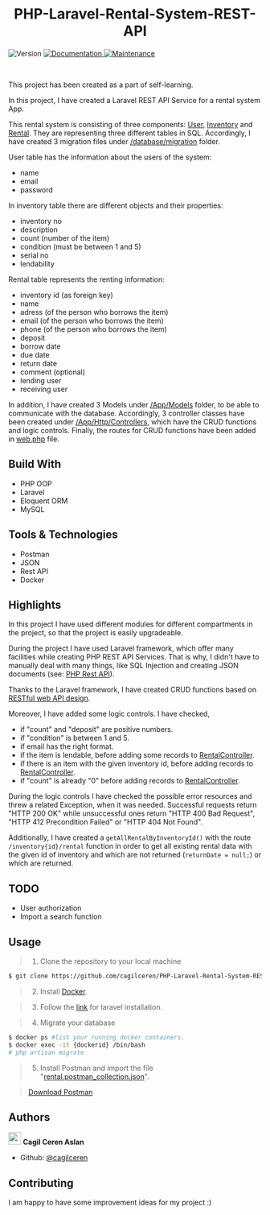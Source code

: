 <h1 align="center"> PHP-Laravel-Rental-System-REST-API </h1>
<p>
  <img alt="Version" src="https://img.shields.io/badge/version-1.0.0-blue.svg?cacheSeconds=2592000" />
  <a href="https://github.com/cagilceren/PHP-Simple-TO-DO-List-REST-API/blob/main/README.md" target="_blank">
    <img alt="Documentation" src="https://img.shields.io/badge/documentation-yes-brightgreen.svg" />
  </a>
  <a href="https://github.com/cagilceren/PHP-Simple-TO-DO-List-REST-API/graphs/commit-activity" target="_blank">
    <img alt="Maintenance" src="https://img.shields.io/badge/Maintained%3F-yes-green.svg" />
  </a>
</p>
<p>

 </p>

<br>

This project has been created as a part of self-learning.

In this project, I have created a Laravel REST API Service for a rental system App. 

This rental system is consisting of three components: 
[User](), [Inventory]() and [Rental](). They are representing three different tables in SQL. Accordingly, I have created 3 migration files under [/database/migration]() folder.

User table has the information about the users of the system:
- name
- email
- password

In inventory table there are different objects and their properties:
- inventory no
- description
- count (number of the item)
- condition (must be between 1 and 5)
- serial no
- lendability

Rental table represents the renting information:
- inventory id (as foreign key)
- name
- adress (of the person who borrows the item)
- email (of the person who borrows the item)
- phone (of the person who borrows the item)
- deposit
- borrow date
- due date
- return date
- comment (optional)
- lending user
- receiving user

In addition, I have created 3 Models under [/App/Models]() folder, to be able to communicate with the database.
Accordingly, 3 controller classes have been created under [/App/Http/Controllers](), which have the CRUD functions and logic controls.
Finally, the routes for CRUD functions have been added in [web.php]() file.

## Build With

- PHP OOP
- Laravel
- Eloquent ORM
- MySQL

## Tools & Technologies

- Postman
- JSON
- Rest API
- Docker

## Highlights

In this project I have used different modules for different compartments in the project, so that the project is easily upgradeable.

During the project I have used Laravel framework, which offer many facilities while creating PHP REST API Services. That is why, I didn't have to manually deal with many things, like SQL Injection and creating JSON documents (see: [PHP Rest API](https://github.com/cagilceren/PHP-Simple-TO-DO-List-REST-API.git)).

Thanks to the Laravel framework, I have created CRUD functions based on [RESTful web API design](https://docs.microsoft.com/en-us/azure/architecture/best-practices/api-design).

Moreover, I have added some logic controls. I have checked,
- if "count" and "deposit" are positive numbers.
- if "condition" is between 1 and 5.
- if email has the right format.
- if the item is lendable, before adding some records to [RentalController]().
- if there is an item with the given inventory id, before adding records to [RentalController]().
- if "count" is already "0" before adding records to [RentalController]().

During the logic controls I have checked the possible error resources and threw a related Exception, when it was needed. Successful requests return "HTTP 200 OK" while unsuccessful ones return "HTTP 400 Bad Request", "HTTP 412 Precondition Failed" or "HTTP 404 Not Found".


Additionally, I have created a `getAllRentalByInventoryId()` with the route `/inventory{id}/rental` function in order to get all existing rental data with the given id of inventory and which are not returned (`` returnDate = null; ``) or which are returned.

## TODO

- User authorization
- Import a search function


## Usage

> 1) Clone the repository to your local machine

```sh
$ git clone https://github.com/cagilceren/PHP-Laravel-Rental-System-REST-API.git
```

> 2) Install [Docker](https://www.docker.com/products/docker-desktop).

> 3) Follow the [link](https://laravel.com/docs/8.x/installation#getting-started-on-macos) for laravel installation.

> 4) Migrate your database
```sh
$ docker ps #list your running docker containers.
$ docker exec -it {dockerid} /bin/bash
# php artisan migrate
```
> 5) Install Postman and import the file "[rental.postman_collection.json]()".

> [Download Postman](https://www.postman.com/downloads/)

## Authors

<img src="https://avatars.githubusercontent.com/u/45261915?v=2" width="25" height="25"> **Cagil Ceren Aslan**




- Github: [@cagilceren](https://github.com/cagilceren)

## Contributing

I am happy to have some improvement ideas for my project :)
